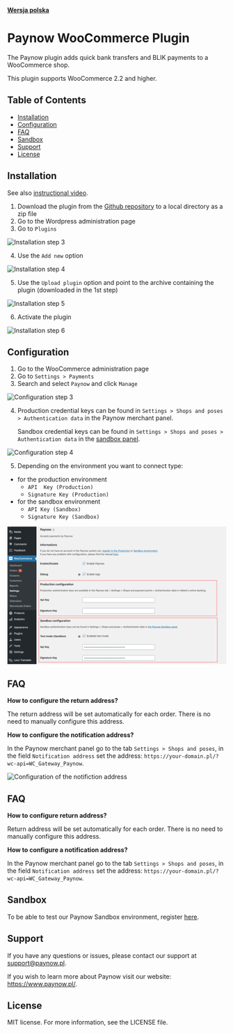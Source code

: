 [**Wersja polska**][ext0]
# Paynow WooCommerce Plugin

The Paynow plugin adds quick bank transfers and BLIK payments to a WooCommerce shop.

This plugin supports WooCommerce 2.2 and higher.

## Table of Contents
* [Installation](#installation)
* [Configuration](#configuration)
* [FAQ](#FAQ)
* [Sandbox](#sandbox)
* [Support](#support)
* [License](#license)

## Installation

See also [instructional video][ext12].

1. Download the plugin from the [Github repository][ext1] to a local directory as a zip file
2. Go to the Wordpress administration page
3. Go to `Plugins` 

![Installation step 3][ext3]

4. Use the `Add new` option

![Installation step 4][ext4]

5. Use the `Upload plugin` option and point to the archive containing the plugin (downloaded in the 1st step)

![Installation step 5][ext5]

6. Activate the plugin

![Installation step 6][ext6]


## Configuration
1. Go to the WooCommerce administration page
2. Go to `Settings > Payments`
3. Search and select `Paynow` and click `Manage`

![Configuration step 3][ext7]

4. Production credential keys can be found in `Settings > Shops and poses > Authentication data` in the Paynow merchant panel.

    Sandbox credential keys can be found in `Settings > Shops and poses > Authentication data` in the [sandbox panel][ext11].

![Configuration step 4][ext8]

5. Depending on the environment you want to connect type:
* for the production environment 
    * `API  Key (Production)` 
    * `Signature Key (Production)` 
* for the sandbox environment 
    * `API Key (Sandbox)` 
    * `Signature Key (Sandbox)`

![Configuration step 5][ext9]


## FAQ
**How to configure the return address?**

The return address will be set automatically for each order. There is no need to manually configure this address.

**How to configure the notification address?**

In the Paynow merchant panel go to the tab `Settings > Shops and poses`, in the field `Notification address` set the address: `https://your-domain.pl/?wc-api=WC_Gateway_Paynow`.

![Configuration of the notifiction address][ext10]

## FAQ
**How to configure return address?**

Return address will be set automatically for each order. There is no need to manually configure this address.

**How to configure a notification address?**

In the Paynow merchant panel go to the tab `Settings > Shops and poses`, in the field `Notification address` set the address: `https://your-domain.pl/?wc-api=WC_Gateway_Paynow`.

## Sandbox
To be able to test our Paynow Sandbox environment, register [here][ext2].

## Support
If you have any questions or issues, please contact our support at support@paynow.pl.

If you wish to learn more about Paynow visit our website: https://www.paynow.pl/.

## License
MIT license. For more information, see the LICENSE file.

[ext0]: README.md
[ext1]: https://github.com/pay-now/paynow-woocommerce/releases/latest
[ext2]: https://panel.sandbox.paynow.pl/auth/register
[ext3]: instruction/step1_EN.png
[ext4]: instruction/step2_EN.png
[ext5]: instruction/step3_EN.png
[ext6]: instruction/step4_EN.png
[ext7]: instruction/step5_EN.png
[ext8]: instruction/step6.png
[ext9]: instruction/step7_EN.png
[ext10]: instruction/step8.png
[ext11]: https://panel.sandbox.paynow.pl/merchant/payments
[ext12]: https://paynow.wistia.com/medias/g62mlym13x

